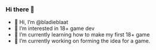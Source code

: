 ### Hi there 👋

- 👋 Hi, I’m @bladieblaat
- 👀 I’m interested in 18+ game dev
- 🌱 I’m currently learning how to make my first 18+ game
- 🔭 I’m currently working on forming the idea for a game.


<!--
**bladieblaat/bladieblaat** is a ✨ _special_ ✨ repository because its `README.md` (this file) appears on your GitHub profile.

Here are some ideas to get you started:
- 🌱 I’m currently learning ...
- 👯 I’m looking to collaborate on ...
- 🤔 I’m looking for help with ...
- 💬 Ask me about ...
- 📫 How to reach me: ...
- 😄 Pronouns: ...
- ⚡ Fun fact: ...
-->
